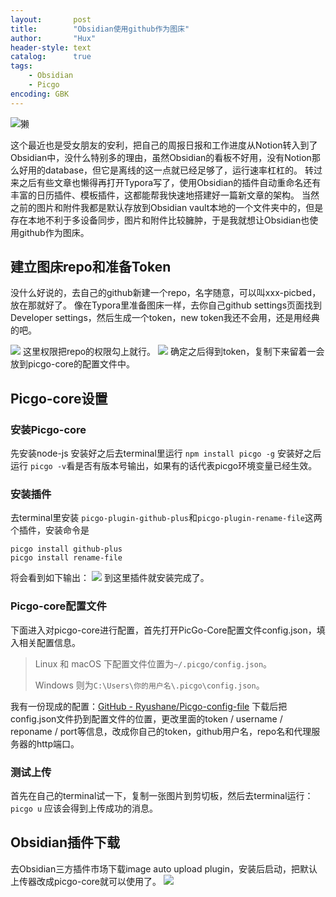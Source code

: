 ```yaml
---
layout:       post
title:        "Obsidian使用github作为图床"
author:       "Hux"
header-style: text
catalog:      true
tags:
    - Obsidian
    - Picgo
encoding: GBK
---
```


![獭](https://cdn.jsdelivr.net/gh/Ryushane/PicGo_Pictures/img/2023/04/17/獭_22-05-03.jpg)

这个最近也是受女朋友的安利，把自己的周报日报和工作进度从Notion转入到了Obsidian中，没什么特别多的理由，虽然Obsidian的看板不好用，没有Notion那么好用的database，但它是离线的这一点就已经足够了，运行速率杠杠的。
转过来之后有些文章也懒得再打开Typora写了，使用Obsidian的插件自动重命名还有丰富的日历插件、模板插件，这都能帮我快速地搭建好一篇新文章的架构。
当然之前的图片和附件我都是默认存放到Obsidian vault本地的一个文件夹中的，但是存在本地不利于多设备同步，图片和附件比较臃肿，于是我就想让Obsidian也使用github作为图床。

## 建立图床repo和准备Token
没什么好说的，去自己的github新建一个repo，名字随意，可以叫xxx-picbed，放在那就好了。
像在Typora里准备图床一样，去你自己github settings页面找到Developer settings，然后生成一个token，new token我还不会用，还是用经典的吧。

![](https://cdn.jsdelivr.net/gh/Ryushane/PicGo_Pictures/img/2023/04/12/2023-04-12_%E4%BD%BF%E7%94%A8github%E4%BD%9C%E4%B8%BAObsidian%E5%9B%BE%E5%BA%8A-20230412_17-33-42.png)
这里权限把repo的权限勾上就行。
![](https://cdn.jsdelivr.net/gh/Ryushane/PicGo_Pictures/img/2023/04/12/2023-04-12_%E4%BD%BF%E7%94%A8github%E4%BD%9C%E4%B8%BAObsidian%E5%9B%BE%E5%BA%8A-20230412-1_17-33-42.png)
确定之后得到token，复制下来留着一会放到picgo-core的配置文件中。

## Picgo-core设置
### 安装Picgo-core
先安装node-js
安装好之后去terminal里运行
`npm install picgo -g`
安装好之后运行
`picgo -v`看是否有版本号输出，如果有的话代表picgo环境变量已经生效。
### 安装插件
去terminal里安装
`picgo-plugin-github-plus`和`picgo-plugin-rename-file`这两个插件，安装命令是
```
picgo install github-plus
picgo install rename-file
```
将会看到如下输出：
![](https://cdn.jsdelivr.net/gh/Ryushane/PicGo_Pictures/img/2023/04/12/2023-04-12_%E4%BD%BF%E7%94%A8github%E4%BD%9C%E4%B8%BAObsidian%E5%9B%BE%E5%BA%8A-20230412-2_17-33-42.png)
到这里插件就安装完成了。

### Picgo-core配置文件
下面进入对picgo-core进行配置，首先打开PicGo-Core配置文件config.json，填入相关配置信息。
> Linux 和 macOS 下配置文件位置为`~/.picgo/config.json`。
>
> Windows 则为`C:\Users\你的用户名\.picgo\config.json`。

我有一份现成的配置：[GitHub - Ryushane/Picgo-config-file](https://github.com/Ryushane/Picgo-config-file)
下载后把config.json文件扔到配置文件的位置，更改里面的token / username / reponame / port等信息，改成你自己的token，github用户名，repo名和代理服务器的http端口。
### 测试上传
首先在自己的terminal试一下，复制一张图片到剪切板，然后去terminal运行：
`picgo u`
应该会得到上传成功的消息。

## Obsidian插件下载
去Obsidian三方插件市场下载image auto upload plugin，安装后启动，把默认上传器改成picgo-core就可以使用了。
![](https://cdn.jsdelivr.net/gh/Ryushane/PicGo_Pictures/img/2023/04/12/2023-04-12_%E4%BD%BF%E7%94%A8github%E4%BD%9C%E4%B8%BAObsidian%E5%9B%BE%E5%BA%8A-20230412-3_17-33-42.png)